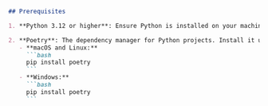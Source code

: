 ```markdown
## Prerequisites

1. **Python 3.12 or higher**: Ensure Python is installed on your machine.

2. **Poetry**: The dependency manager for Python projects. Install it using `pip`:
   - **macOS and Linux:**
     ```bash
     pip install poetry
     ```
   - **Windows:**
     ```bash
     pip install poetry
     ```
```

